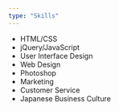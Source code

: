 ```yaml
---
type: "Skills"
---
```


* HTML/CSS
* jQuery/JavaScript
* User Interface Design
* Web Design
* Photoshop
* Marketing
* Customer Service
* Japanese Business Culture

